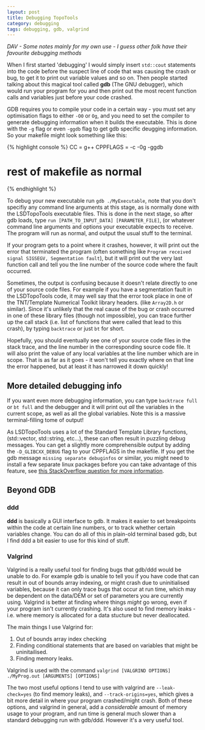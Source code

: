 ```yaml
---
layout: post
title: Debugging TopoTools
category: debugging
tags: debugging, gdb, valgrind
---
```


*DAV - Some notes mainly for my own use - I guess other folk have their favourite debugging methods*

When I first started 'debugging' I would simply insert `std::cout` statements into the code before the suspect line of code that was causing the crash or bug, to get it to print out variable values and so on. Then people started talking about this magical tool called **gdb** (The GNU debugger), which would run your program for you and then print out the most recent function calls and variables just before your code crashed. 

GDB requires you to compile your code in a certain way - you must set any optimisation flags to either `-O0` or `Og`, and you need to set the compiler to generate debugging information when it builds the executable. This is done with the `-g` flag or even `-ggdb` flag to get gdb specific deugging information. So your makefile might look something like this:

{% highlight console %}
CC = g++
CPPFLAGS = -c -0g -ggdb 

# rest of makefile as normal
{% endhighlight %}

To debug your new executable run `gdb ./MyExecutable`, note that you don't specifiy any command line arguments at this stage, as is normally done with the LSDTopoTools executable files. This is done in the next stage, so after gdb loads, type `run [PATH_TO_INPUT_DATA] [PARAMETER_FILE]`, (or whatever command line arguments and options your executable expects to receive. The program will run as normal, and output the usual stuff to the terminal. 

If your program gets to a point where it crashes, however, it will print out the error that terminated the program (often something like `Program received signal SIGSEGV, Segmentation fault`), but it will print out the very last function call and tell you the line number of the source code where the fault occurred. 

Sometimes, the output is confusing because it doesn't relate directly to one of your source code files. For example if you have a segmentation fault in the LSDTopoTools code, it may well say that the error took place in one of the TNT/Template Numerical Toolkit library headers. (like `Array2D.h` or similar). Since it's unlikely that the real cause of the bug or crash occurred in one of these library files (though not impossible), you can trace further up the call stack (i.e. list of functions that were called that lead to this crash), by typing `backtrace` or just `bt` for short. 

Hopefully, you should eventually see one of your source code files in the stack trace, and the line number in the corresponding source code file. It will also print the value of any local variables at the line number which are in scope. That is as far as it goes - it won't tell you exactly where on that line the error happened, but at least it has narrowed it down quickly!

## More detailed debugging info

If you want even more debugging information, you can type `backtrace full` or `bt full` and the debugger and it will print out *all* the variables in the current scope, as well as all the global variables. Note this is a massive terminal-filling tome of output!

As LSDTopoTools uses a lot of the Standard Template Library functions, (std::vector, std::string, etc...), these can often result in puzzling debug messages. You can get a slightly more comprehensible output by adding the `-D_GLIBCXX_DEBUG` flag to your CPPFLAGS in the makefile. If you get the gdb message `missing separate debuginfos` or similar, you might need to install a few separate linux packages before you can take advantage of this feature, see [this StackOverflow question for more information](http://stackoverflow.com/questions/10389988/missing-separate-debuginfos-use-debuginfo-install-glibc-2-12-1-47-el6-2-9-i686).

## Beyond GDB

### ddd
**ddd** is basically a GUI interface to gdb. It makes it easier to set breakpoints within the code at certain line numbers, or to track whether certain variables change. You can do all of this in plain-old terminal based gdb, but I find ddd a bit easier to use for this kind of stuff.

### Valgrind

Valgrind is a really useful tool for finding bugs that gdb/ddd would be unable to do. For example gdb is unable to tell you if you have code that can result in out of bounds array indexing, or might crash due to uninitialised variables, because it can only trace bugs that occur at run time, which may be dependent on the data/DEM or set of parameters you are currently using. Valgrind is better at finding where things *might* go wrong, even if your program isn't currently crashing. It's also used to find memory leaks - i.e. where memory is allocated for a data stucture but never deallocated. 

The main things I use Valgrind for:

1. Out of bounds array index checking
2. Finding conditional statements that are based on variables that might be uninitailised.
3. Finding memory leaks.

Valgrind is used with the command `valgrind [VALGRIND OPTIONS] ./MyProg.out [ARGUMENTS] [OPTIONS]`

The two most useful options I tend to use with valgrind are `--leak-check=yes` (to find memory leaks), and `--track-origins=yes`, which gives a bit more detail in where your program crashed/might crash. Both of these options, and valgrind in general, add a *considerable* amount of memory usage to your program, and run time is general much slower than a standard debugging run with gdb/ddd. However it's a very useful tool.




























